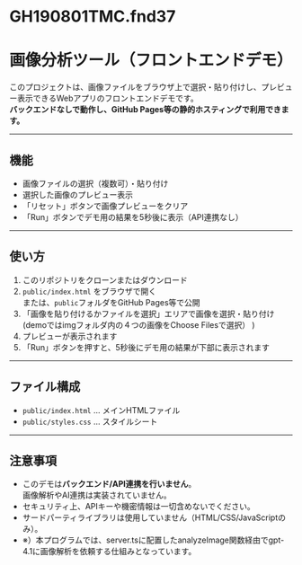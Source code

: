 # GH190801TMC.fnd37

# 画像分析ツール（フロントエンドデモ）

このプロジェクトは、画像ファイルをブラウザ上で選択・貼り付けし、プレビュー表示できるWebアプリのフロントエンドデモです。  
**バックエンドなしで動作し、GitHub Pages等の静的ホスティングで利用できます。**

---

## 機能

- 画像ファイルの選択（複数可）・貼り付け
- 選択した画像のプレビュー表示
- 「リセット」ボタンで画像プレビューをクリア
- 「Run」ボタンでデモ用の結果を5秒後に表示（API連携なし）

---

## 使い方

1. このリポジトリをクローンまたはダウンロード
2. `public/index.html` をブラウザで開く  
   または、`public`フォルダをGitHub Pages等で公開
3. 「画像を貼り付けるかファイルを選択」エリアで画像を選択・貼り付け(demoではimgフォルダ内の４つの画像をChoose Filesで選択）
)
4. プレビューが表示されます
5. 「Run」ボタンを押すと、5秒後にデモ用の結果が下部に表示されます

---

## ファイル構成

- `public/index.html` … メインHTMLファイル
- `public/styles.css` … スタイルシート

---

## 注意事項

- このデモは**バックエンド/API連携を行いません**。  
  画像解析やAI連携は実装されていません。
- セキュリティ上、APIキーや機密情報は一切含めないでください。
- サードパーティライブラリは使用していません（HTML/CSS/JavaScriptのみ）。
- ※）本プログラムでは、server.tsに配置したanalyzeImage関数経由でgpt-4.1に画像解析を依頼する仕組みとなっています。